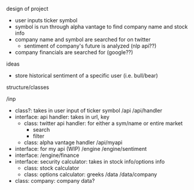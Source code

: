 design of project

- user inputs ticker symbol
- symbol is run through alpha vantage to find company name and stock info
- company name and symbol are searched for on twitter
  - sentiment of company's future is analyzed (nlp api??)
- company financials are searched for (google??)


ideas

- store historical sentiment of a specific user (i.e. bull/bear)


structure/classes

/inp
- class?: takes in user input of ticker symbol
/api
/api/handler
- interface: api handler: takes in url, key
  - class: twitter api handler: for either a sym/name or entire market
    - search
    - filter
  - class: alpha vantage handler
/api/myapi
- interface: for my api (WIP)
/engine
/engine/sentiment
- interface: 
/engine/finance
- interface: security calculator: takes in stock info/options info
  - class: stock calculator
  - class: options calculator: greeks
/data
/data/company
- class: company: company data?
